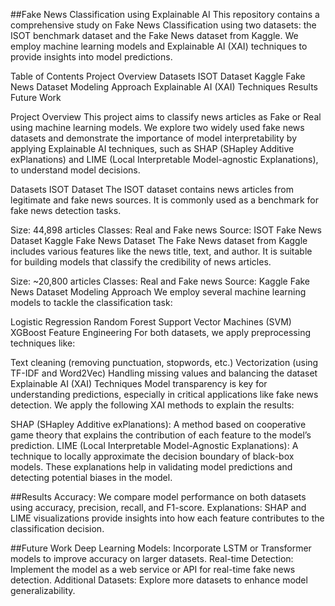##Fake News Classification using Explainable AI
This repository contains a comprehensive study on Fake News Classification using two datasets: the ISOT benchmark dataset and the Fake News dataset from Kaggle. We employ machine learning models and Explainable AI (XAI) techniques to provide insights into model predictions.

Table of Contents
Project Overview
Datasets
ISOT Dataset
Kaggle Fake News Dataset
Modeling Approach
Explainable AI (XAI) Techniques
Results
Future Work

Project Overview
This project aims to classify news articles as Fake or Real using machine learning models. We explore two widely used fake news datasets and demonstrate the importance of model interpretability by applying Explainable AI techniques, such as SHAP (SHapley Additive exPlanations) and LIME (Local Interpretable Model-agnostic Explanations), to understand model decisions.

Datasets
ISOT Dataset
The ISOT dataset contains news articles from legitimate and fake news sources. It is commonly used as a benchmark for fake news detection tasks.

Size: 44,898 articles
Classes: Real and Fake news
Source: ISOT Fake News Dataset
Kaggle Fake News Dataset
The Fake News dataset from Kaggle includes various features like the news title, text, and author. It is suitable for building models that classify the credibility of news articles.

Size: ~20,800 articles
Classes: Real and Fake news
Source: Kaggle Fake News Dataset
Modeling Approach
We employ several machine learning models to tackle the classification task:

Logistic Regression
Random Forest
Support Vector Machines (SVM)
XGBoost
Feature Engineering
For both datasets, we apply preprocessing techniques like:

Text cleaning (removing punctuation, stopwords, etc.)
Vectorization (using TF-IDF and Word2Vec)
Handling missing values and balancing the dataset
Explainable AI (XAI) Techniques
Model transparency is key for understanding predictions, especially in critical applications like fake news detection. We apply the following XAI methods to explain the results:

SHAP (SHapley Additive exPlanations): A method based on cooperative game theory that explains the contribution of each feature to the model’s prediction.
LIME (Local Interpretable Model-Agnostic Explanations): A technique to locally approximate the decision boundary of black-box models.
These explanations help in validating model predictions and detecting potential biases in the model.

##Results
Accuracy: We compare model performance on both datasets using accuracy, precision, recall, and F1-score.
Explanations: SHAP and LIME visualizations provide insights into how each feature contributes to the classification decision.

##Future Work
Deep Learning Models: Incorporate LSTM or Transformer models to improve accuracy on larger datasets.
Real-time Detection: Implement the model as a web service or API for real-time fake news detection.
Additional Datasets: Explore more datasets to enhance model generalizability.

